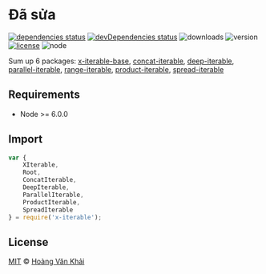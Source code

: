 
# Đã sửa

[![dependencies status](https://david-dm.org/ksxnodemodules/x-iterable.svg)](https://david-dm.org/ksxnodemodules/x-iterable#info=dependencies)
[![devDependencies status](https://david-dm.org/ksxnodemodules/x-iterable/dev-status.svg)](https://david-dm.org/ksxnodemodules/x-iterable#info=devDependencies)
![downloads](https://img.shields.io/npm/dt/x-iterable.svg)
![version](https://img.shields.io/npm/v/x-iterable.svg)
[![license](https://img.shields.io/npm/l/x-iterable.svg)](https://github.com/ksxnodemodules/my-licenses/blob/master/MIT.md)
![node](https://img.shields.io/node/v/x-iterable.svg)

Sum up 6 packages: [x-iterable-base](https://www.npmjs.com/package/x-iterable-base), [concat-iterable](https://www.npmjs.com/package/concat-iterable), [deep-iterable](https://www.npmjs.com/package/deep-iterable), [parallel-iterable](https://www.npmjs.com/package/parallel-iterable), [range-iterable](https://www.npmjs.com/package/range-iterable), [product-iterable](https://www.npmjs.com/package/product-iterable), [spread-iterable](https://www.npmjs.com/package/spread-iterable)

## Requirements

 * Node >= 6.0.0

## Import

```javascript
var {
    XIterable,
    Root,
    ConcatIterable,
    DeepIterable,
    ParallelIterable,
    ProductIterable,
    SpreadIterable
} = require('x-iterable');
```

## License

[MIT](https://github.com/ksxnodemodules/my-licenses/blob/master/MIT.md) © [Hoàng Văn Khải](https://github.com/KSXGitHub)
